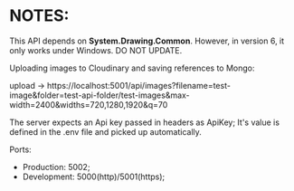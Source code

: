 # NOTES:

This API depends on **System.Drawing.Common**. However, in version 6, it only works under Windows.
DO NOT UPDATE.

Uploading images to Cloudinary and saving references to Mongo:

upload -> https://localhost:5001/api/images?filename=test-image&folder=test-api-folder/test-images&max-width=2400&widths=720,1280,1920&q=70

The server expects an Api key passed in headers as ApiKey; It's value is defined in the .env file and picked up automatically.

Ports: 
- Production: 5002;
- Development: 5000(http)/5001(https);
